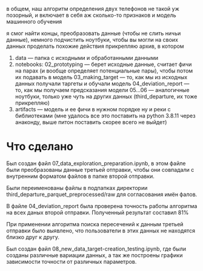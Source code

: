 в общем, наш алгоритм определения двух телефонов не такой уж позорный, и включает в себя аж сколько-то признаков и модель машинного обучения

я смог найти концы, преобразовать данные (чтобы не слить ничьи данные), немного подчистить ноутбуки, чтобы вы могли на своих данных проделать похожие действия
прикрепляю архив, в котором
1. data — папка с исходными и обработанными данными
2. notebooks:
02_prototyping — берет исходные данные, считает фичи на парах (и вообще определяет потенциальные пары), чтобы потом их подавать в модель
03_making_target — то, как мы из исходных данных получали таргеты и обучали модель
04_deviation_report — то, как мы получаем предсказания модели
05...06 — аналогичные ноутбуки, только уже чуть на других данных (third_departure, их тоже прикрепляю)
3. artifacts — модель и ее фичи в нужном порядке
ну и реки с библиотеками (мне удалось все это поставить на python 3.8.11 через анаконду, выше питон поставить скорее всего не выйдет)

   
# Что сделано
Был создан файл 07_data_exploration_preparation.ipynb, 
в этом файле были преобразованы данные третьей отправки,
чтобы они совпадали с внутренним форматом файлов в 
папке второй отправки.

Были переименованы файлы в подпапках директории 
third_departure_parquet_preprocessed/raw 
для согласования имён фалов.

В файле 04_deviation_report была проверена точность
работы алгоритма на всех даных второй отправки.
Полученный результат составил 81%

При применении алгоритма поиска пересечений к данным
третьей отправки
было выявлено, что пользователи в этих данных не 
находятся близко друг к другу.

Был создан файл 08_new_data_target-creation_testing.ipynb, где были созданы
различные вариации данных, а так же построены графики зависимости точности от различных параметров.
